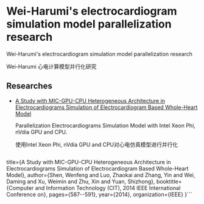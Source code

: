 # Wei-Harumi's electrocardiogram simulation model parallelization research

Wei-Harumi's electrocardiogram simulation model parallelization research

Wei-Harumi 心电计算模型并行化研究

## Researches

 - [A Study with MIC-GPU-CPU Heterogeneous Architecture in Electrocardiograms Simulation of Electrocardiogram Based Whole-Heart Model](http://ieeexplore.ieee.org/abstract/document/6984716/?reload=true)

	Parallelization Electrocardiograms Simulation Model with Intel Xeon Phi, nVdia GPU and CPU.

	使用Intel Xeon Phi, nVdia GPU and CPU对心电仿真模型进行并行化

	```@inproceedings{shen2014study,
  title={A Study with MIC-GPU-CPU Heterogeneous Architecture in Electrocardiograms Simulation of Electrocardiogram Based Whole-Heart Model},
  author={Shen, Wenfeng and Luo, Zhaokai and Zhang, Yin and Wei, Daming and Xu, Weimin and Zhu, Xin and Yuan, Shizhong},
  booktitle={Computer and Information Technology (CIT), 2014 IEEE International Conference on},
  pages={587--591},
  year={2014},
  organization={IEEE}
  }```

